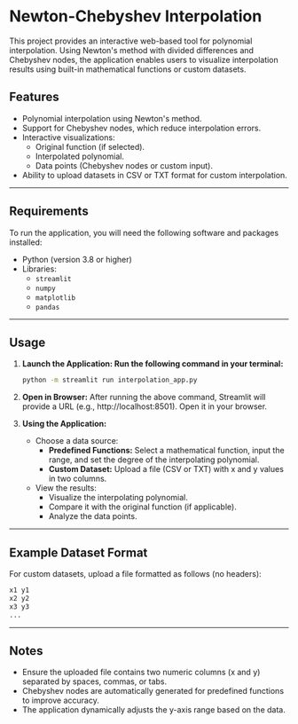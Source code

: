 # Newton-Chebyshev Interpolation

This project provides an interactive web-based tool for polynomial interpolation. Using Newton's method with divided differences and Chebyshev nodes, the application enables users to visualize interpolation results using built-in mathematical functions or custom datasets.

## Features

- Polynomial interpolation using Newton's method.
- Support for Chebyshev nodes, which reduce interpolation errors.
- Interactive visualizations:
  - Original function (if selected).
  - Interpolated polynomial.
  - Data points (Chebyshev nodes or custom input).
- Ability to upload datasets in CSV or TXT format for custom interpolation.

---

## Requirements

To run the application, you will need the following software and packages installed:

- Python (version 3.8 or higher)
- Libraries:
  - `streamlit`
  - `numpy`
  - `matplotlib`
  - `pandas`

---

## Usage

1. **Launch the Application: Run the following command in your terminal:**
   ```bash
   python -m streamlit run interpolation_app.py

2. **Open in Browser:**
   After running the above command, Streamlit will provide a URL (e.g., http://localhost:8501). Open it in your browser.

3. **Using the Application:**
   - Choose a data source:
     - **Predefined Functions:** Select a mathematical function, input the range, and set the degree of the interpolating polynomial.
     - **Custom Dataset:** Upload a file (CSV or TXT) with x and y values in two columns.
   - View the results:
     - Visualize the interpolating polynomial.
     - Compare it with the original function (if applicable).
     - Analyze the data points.
    
---

## Example Dataset Format

For custom datasets, upload a file formatted as follows (no headers):
  ```bash
  x1 y1
  x2 y2
  x3 y3
  ...
  ```

---

## Notes

- Ensure the uploaded file contains two numeric columns (x and y) separated by spaces, commas, or tabs.
- Chebyshev nodes are automatically generated for predefined functions to improve accuracy.
- The application dynamically adjusts the y-axis range based on the data.
